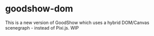 # goodshow-dom
This is a new version of GoodShow which uses a hybrid DOM/Canvas scenegraph - instead of Pixi.js. WIP
